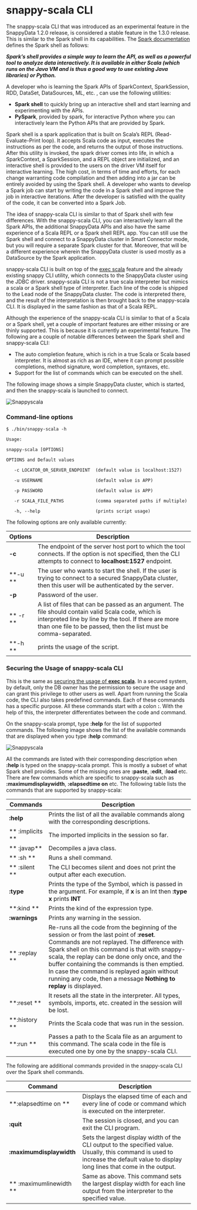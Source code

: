# snappy-scala CLI

The snappy-scala CLI that was introduced as an experimental feature in the SnappyData 1.2.0 release,
is considered a stable feature in the 1.3.0 release. This is similar to the Spark shell in its capabilities.
The [Spark documentation](https://spark.apache.org/docs/2.1.1/quick-start.html) defines the Spark shell as follows:

***Spark’s shell provides a simple way to learn the API, as well as a powerful tool to analyze data interactively. It is available in either Scala (which runs on the Java VM and is thus a good way to use existing Java libraries) or Python.***

A developer who is learning the Spark APIs of SparkContext, SparkSession, RDD, DataSet, DataSources, ML, etc. , can use the following utilities:

*	**Spark shell** to quickly bring up an interactive shell and start learning and experimenting with the APIs.
*	**PySpark**, provided by spark, for interactive Python where you can interactively learn the Python APIs that are provided by Spark.

Spark shell is a spark application that is built on Scala’s REPL (Read-Evaluate-Print loop). It accepts Scala code as input, executes the instructions as per the code, and returns the output of those instructions. After this utility is invoked, the spark driver comes into life, in which a SparkContext, a SparkSession, and a REPL object are initialized, and an interactive shell is provided to the users on the driver VM itself for interactive learning.
The high cost, in terms of time and efforts, for each change warranting code compilation and then adding into a jar can be entirely avoided by using the Spark shell. A developer who wants to develop a Spark job can start by writing the code in a Spark shell and improve the job in interactive iterations. After the developer is satisfied with the quality of the code, it can be converted into a Spark Job.

The idea of snappy-scala CLI is similar to that of Spark shell with few differences. With the snappy-scala CLI, you can interactively learn all the Spark APIs, the additional SnappyData APIs and also have the same experience of a Scala REPL or a Spark shell REPL app. You can still use the Spark shell and connect to a SnappyData cluster in Smart Connector mode, but you will require a separate Spark cluster for that. Moreover, that will be a different experience wherein the SnappyData cluster is used mostly as a DataSource by the Spark application.

snappy-scala CLI is built on top of the [exec scala](/reference/sql_reference/exec-scala.md) feature and the already existing snappy CLI utility, which connects to the SnappyData cluster using the JDBC driver. snappy-scala CLI is not a true scala interpreter but mimics a scala or a Spark shell type of interpreter. Each line of the code is shipped to the Lead node of the SnappyData cluster. The code is interpreted there, and the result of the interpretation is then brought back to the snappy-scala CLI. It is displayed in the same fashion as that of a Scala REPL.

Although the experience of the snappy-scala CLI is similar to that of a Scala or a Spark shell, yet a couple of important features are either missing or are thinly supported. This is because it is currently an experimental feature. The following are a couple of notable differences between the Spark shell and snappy-scala CLI:

* The auto completion feature, which is rich in a true Scala or Scala based interpreter. It is almost as rich as an IDE, where it can prompt possible completions, method signature, word completion, syntaxes, etc.
* Support for the list of commands which can be executed on the shell.

The following image shows a simple SnappyData cluster, which is started, and then the snappy-scala is launched to connect.

![Snappyscala](../../Images/snappy-scala_api.png)

### Command-line options

```
$ ./bin/snappy-scala -h

Usage:

snappy-scala [OPTIONS]

OPTIONS and Default values

   -c LOCATOR_OR_SERVER_ENDPOINT  (default value is localhost:1527)

   -u USERNAME                    (default value is APP)

   -p PASSWORD                    (default value is APP)

   -r SCALA_FILE_PATHS            (comma separated paths if multiple)

   -h, --help                     (prints script usage)

```

The following options are only available currently:

| Options | Description |
|--------|--------|
|     **-c**    |   The endpoint of the server host port to which the tool connects. If the option is not specified, then the CLI attempts to connect to **localhost:1527** endpoint.     |
|    **-u **   | The user who wants to start the shell. If the user is trying to connect to a secured SnappyData cluster, then this user will be authenticated by the server. |
|    **-p**    |  Password of the user.  |
|    ** -r **  |    A list of files that can be passed as an argument. The file should contain valid Scala code, which is interpreted line by line by the tool. If there are more than one file to be passed, then the list must be comma-separated.    |
| **-h  **      | prints the usage of the script.|


### Securing the Usage of snappy-scala CLI

This is the same as [securing the usage of **exec scala**](/programming_guide/scala_interpreter.md#secureexscala). In a secured system, by default, only the DB owner has the permission to secure the usage and can grant this privilege to other users as well. Apart from running the Scala code, the CLI also takes predefined commands. Each of these commands has a specific purpose. All these commands start with a colon **:**. With the help of this, the interpreter differentiates between the code and command.

On the snappy-scala prompt, type **:help** for the list of supported commands. The following image shows the  list of the available commands that are displayed when you type **:help** command:

![Snappyscala](../../Images/snappy-scala_api_1.png)

All the commands are listed with their corresponding description when **:help** is typed on the snappy-scala prompt. This is mostly a subset of what Spark shell provides. Some of the missing ones are **:paste**, **:edit**, **:load** etc. There are few commands which are specific to snappy-scala such as **:maximumdisplaywidth**, **:elapsedtime on** etc. The following table lists the commands that are supported by snappy-scala:

| Commands | Description |
|--------|--------|
|   **:help**     |    Prints the list of all the available commands along with the corresponding descriptions.    |
|**  :implicits **     |   The imported implicits in the session so far.     |
| ** :javap**      |    Decompiles a java class.     |
|** :sh **      |   Runs a shell command.     |
|  ** :silent **    |     The CLI becomes silent and does not print the output after each execution.   |
|   **:type**     |  Prints the type of the Symbol, which is passed in the argument. For example, if **x** is an Int then **:type x** prints **INT** |
|   **:kind **     |   Prints the kind of the expression type. |
|   **:warnings**     |   Prints any warning in the session.     |
|  ** :replay **    |  Re-runs all the code from the beginning of the session or from the last point of **:reset**. Commands are not replayed. The difference with Spark shell on this command is that with snappy-scala, the replay can be done only once, and the buffer containing the commands is then emptied. In case the command is replayed again without running any code, then a message **Nothing to replay** is displayed.      |
|    **:reset **   |    It resets all the state in the interpreter. All types, symbols, imports, etc. created in the session will be lost.    |
|**:history **     |  Prints the Scala code that was run in the session.      |
|**:run **| Passes a path to the Scala file as an argument to this command. The scala code in the file is executed one by one by the snappy-scala CLI.|

The following are additional commands provided in the snappy-scala CLI over the Spark shell commands.

| Command| Description |
|--------|--------|
|   **:elapsedtime on **    |Displays the elapsed time of each and every line of code or command which is executed on the interpreter.  |
| **:quit**|  The session is closed, and you can exit the CLI program.|
|**:maximumdisplaywidth <number>**   | Sets the largest display width of the CLI output to the specified value. Usually, this command is used to increase the default value to display long lines that come in the output. |
|** :maximumlinewidth <number>** |Same as above. This command sets the largest display width for each line output from the interpreter to the specified value. |
